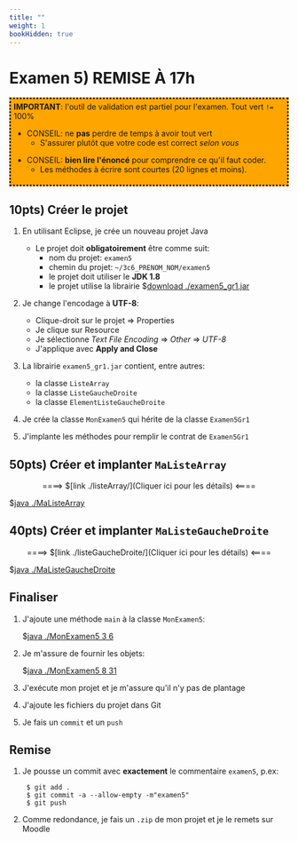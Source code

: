```yaml
---
title: ""
weight: 1
bookHidden: true
---
```



# Examen 5) REMISE À 17h

<div style="padding:5px;background:orange;border-style:dotted" >
<strong>IMPORTANT</strong>: l'outil de validation est partiel pour l'examen. Tout vert <code>!=</code> 100%
<div>
<ul>
<li>CONSEIL: ne <strong>pas</strong> perdre de temps à avoir tout vert
<ul>
<li>S'assurer plutôt que votre code est correct <i>selon vous</i>
</ul>
</ul>
<ul>
<li>CONSEIL: <strong>bien lire l'énoncé</strong> pour comprendre ce qu'il faut coder.
<ul>
<li>Les méthodes à écrire sont courtes (20 lignes et moins).
</ul>
</ul>
</div>
</div>

## 10pts) Créer le projet

1. En utilisant Eclipse, je crée un nouveau projet Java
    * Le projet doit **obligatoirement** être comme suit:
        * nom du projet: `examen5`
        * chemin du projet: `~/3c6_PRENOM_NOM/examen5`
        * le projet doit utiliser le **JDK 1.8**
        * le projet utilise la librairie $[download ./examen5_gr1.jar](examen5_gr1.jar)

1. Je change l'encodage à **UTF-8**:
    * Clique-droit sur le projet => Properties
    * Je clique sur Resource
    * Je sélectionne *Text File Encoding* => *Other* => *UTF-8*
    * J'applique avec **Apply and Close**

1. La librairie `examen5_gr1.jar` contient, entre autres:
    * la classe `ListeArray`
    * la classe `ListeGaucheDroite`
    * la classe `ElementListeGaucheDroite`

1. Je crée la classe `MonExamen5` qui hérite de la classe `Examen5Gr1`

1. J'implante les méthodes pour remplir le contrat de `Examen5Gr1`

## 50pts) Créer et implanter `MaListeArray`

<center>
====> $[link ./listeArray/](Cliquer ici pour les détails) <====
</center>

$[java ./MaListeArray]()


## 40pts) Créer et implanter `MaListeGaucheDroite`

<center>
====> $[link ./listeGaucheDroite/](Cliquer ici pour les détails) <====
</center>

$[java ./MaListeGaucheDroite]()


## Finaliser

1. J'ajoute une méthode `main` à la classe `MonExamen5`:

    $[java ./MonExamen5 3 6]()

1. Je m'assure de fournir les objets:

    $[java ./MonExamen5 8 31]()

1. J'exécute mon projet et je m'assure qu'il n'y pas de plantage

1. J'ajoute les fichiers du projet dans Git 

1. Je fais un `commit` et un `push`


## Remise

1. Je pousse un commit avec **exactement** le commentaire `examen5`, p.ex:

        $ git add .
        $ git commit -a --allow-empty -m"examen5"
        $ git push

1. Comme redondance, je fais un `.zip` de mon projet et je le remets sur Moodle

<!--

1. Je peux faire l'entrevue avant la date limite en créant un billet `entrevue 2.2`
    * Le prof va prioriser les questions, je devrai peut-être faire preuve de patience

1. Sinon, le prof va me contacter avec un rendez-vous avant la date limite

-->
